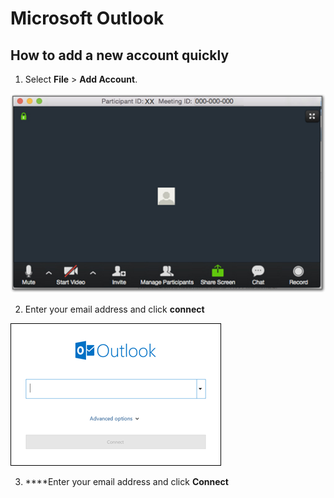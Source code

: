 # Microsoft Outlook

## How to add a new account quickly

1. Select **File** &gt; **Add Account**.

![](../.gitbook/assets/image.png)

2. Enter your email address and click **connect**

![](../.gitbook/assets/image%20%284%29.png)

3. ****Enter your email address and click **Connect**



